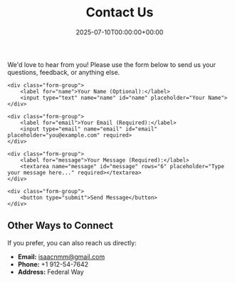 ﻿---
title: "Contact Us"
date: '2025-07-10T00:00:00+00:00'
layout: "single"
url: "/contact/"
outputs:
  - HTML
---

We'd love to hear from you! Please use the form below to send us your questions, feedback, or anything else.

<form name="contact" method="POST" data-netlify="true" netlify-honeypot="bot-field" class="contact-form">
    <input type="hidden" name="form-name" value="contact" />
    <p style="display:none;">
        <label>Don’t fill this out if you’re human: <input name="bot-field" /></label>
    </p>

    <div class="form-group">
        <label for="name">Your Name (Optional):</label>
        <input type="text" name="name" id="name" placeholder="Your Name">
    </div>

    <div class="form-group">
        <label for="email">Your Email (Required):</label>
        <input type="email" name="email" id="email" placeholder="you@example.com" required>
    </div>

    <div class="form-group">
        <label for="message">Your Message (Required):</label>
        <textarea name="message" id="message" rows="6" placeholder="Type your message here..." required></textarea>
    </div>

    <div class="form-group">
        <button type="submit">Send Message</button>
    </div>
</form>

## Other Ways to Connect

If you prefer, you can also reach us directly:

* **Email:** <a href="mailto:isaacnmm@gmail.com">isaacnmm@gmail.com</a>
* **Phone:** +1 912-54-7642
* **Address:** Federal Way
